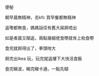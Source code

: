 便秘

朝早晨無精神，去kfc 買早餐都無精神

返嚟都無食，媽媽話佢有舊大屎屙唔出

如是者晨又瞓返，兩點幾細佬食嘢就肯上枱食嘢

食完就屙得出了，拳頭咁大

屙完出ikea 玩，玩完就返樓下大快活食飯

食完睇波，睇完睇卡通，一點先瞓
